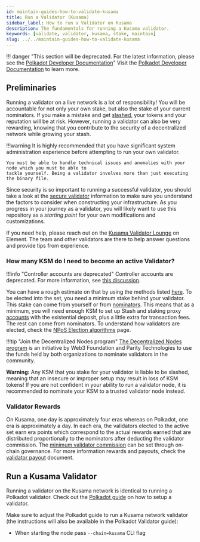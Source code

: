 ```yaml
---
id: maintain-guides-how-to-validate-kusama
title: Run a Validator (Kusama)
sidebar_label: How to run a Validator on Kusama
description: The fundamentals for running a Kusama validator.
keywords: [validate, validator, kusama, stake, maintain]
slug: ../../maintain-guides-how-to-validate-kusama
---
```


!!! danger "This section will be deprecated. For the latest information, please see the [Polkadot Developer Documentation](https://docs.polkadot.com/)"
    Visit the [Polkadot Developer Documentation](https://docs.polkadot.com/) to learn more.

## Preliminaries

Running a validator on a live network is a lot of responsibility! You will be accountable for not
only your own stake, but also the stake of your current nominators. If you make a mistake and get
[slashed](../../learn/learn-offenses.md), your tokens and your reputation will be at risk. However,
running a validator can also be very rewarding, knowing that you contribute to the security of a
decentralized network while growing your stash.

!!!warning
    It is highly recommended that you have significant system administration experience before
    attempting to run your own validator.

    You must be able to handle technical issues and anomalies with your node which you must be able to
    tackle yourself. Being a validator involves more than just executing the binary file.

Since security is so important to running a successful validator, you should take a look at the
[secure validator](../maintain-guides-secure-validator.md) information to make sure you understand
the factors to consider when constructing your infrastructure. As you progress in your journey as a
validator, you will likely want to use this repository as a _starting point_ for your own
modifications and customizations.

If you need help, please reach out on the
[Kusama Validator Lounge](https://matrix.to/#/#KusamaValidatorLounge:polkadot.builders) on Element.
The team and other validators are there to help answer questions and provide tips from experience.

### How many KSM do I need to become an active Validator?

!!!info "Controller accounts are deprecated"
    Controller accounts are deprecated. For more information, see
    [this discussion](https://forum.polkadot.network/t/staking-controller-deprecation-plan-staking-ui-leads-comms/2748).

You can have a rough estimate on that by using the methods listed
[here](../../general/faq.md#what-is-the-minimum-stake-necessary-to-be-elected-as-an-active-validator).
To be elected into the set, you need a minimum stake behind your validator. This stake can come from
yourself or from [nominators](../../learn/learn-nominator.md). This means that as a minimum, you
will need enough KSM to set up Stash and staking proxy [accounts](../../learn/learn-cryptography.md)
with the existential deposit, plus a little extra for transaction fees. The rest can come from
nominators. To understand how validators are elected, check the
[NPoS Election algorithms](../../learn/learn-phragmen.md) page.

!!!tip "Join the Decentralized Nodes program"
    [The Decentralized Nodes program](https://nodes.web3.foundation/) is an initiative by Web3
    Foundation and Parity Technologies to use the funds held by both organizations to nominate
    validators in the community.

**Warning:** Any KSM that you stake for your validator is liable to be slashed, meaning that an
insecure or improper setup may result in loss of KSM tokens! If you are not confident in your
ability to run a validator node, it is recommended to nominate your KSM to a trusted validator node
instead.

### Validator Rewards

On Kusama, one day is approximately four eras whereas on Polkadot, one era is approximately a day.
In each era, the validators elected to the active set earn era points which correspond to the actual
rewards earned that are distributed proportionally to the nominators after deducting the validator
commission. The
[minimum validator commission](../../general/chain-state-values.md) can
be set through on-chain governance. For more information rewards and payouts, check the
[validator payout](../maintain-guides-validator-payout.md) document.

## Run a Kusama Validator

Running a validator on the Kusama network is identical to running a Polkadot validator. Check out
the [Polkadot guide](../maintain-guides-how-to-validate-polkadot.md) on how to setup a validator.

Make sure to adjust the Polkadot guide to run a Kusama network validator (the instructions will also
be available in the Polkadot Validator guide):

- When starting the node pass `--chain=kusama` CLI flag
